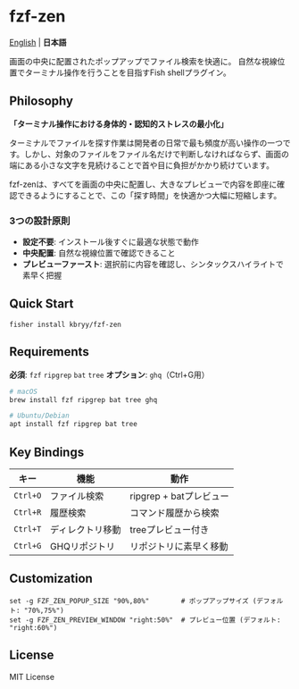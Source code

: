 # fzf-zen

[English](../README.md) | **日本語**

画面の中央に配置されたポップアップでファイル検索を快適に。
自然な視線位置でターミナル操作を行うことを目指すFish shellプラグイン。

## Philosophy

**「ターミナル操作における身体的・認知的ストレスの最小化」**

ターミナルでファイルを探す作業は開発者の日常で最も頻度が高い操作の一つです。しかし、対象のファイルをファイル名だけで判断しなければならず、画面の端にある小さな文字を見続けることで首や目に負担がかかり続けています。

fzf-zenは、すべてを画面の中央に配置し、大きなプレビューで内容を即座に確認できるようにすることで、この「探す時間」を快適かつ大幅に短縮します。

### 3つの設計原則
- **設定不要**: インストール後すぐに最適な状態で動作
- **中央配置**: 自然な視線位置で確認できること
- **プレビューファースト**: 選択前に内容を確認し、シンタックスハイライトで素早く把握

## Quick Start

```fish
fisher install kbryy/fzf-zen
```

## Requirements

**必須**: `fzf` `ripgrep` `bat` `tree`
**オプション**: `ghq`（Ctrl+G用）

```bash
# macOS
brew install fzf ripgrep bat tree ghq

# Ubuntu/Debian
apt install fzf ripgrep bat tree
```

## Key Bindings

| キー     | 機能             | 動作                    |
| -------- | ---------------- | ----------------------- |
| `Ctrl+O` | ファイル検索     | ripgrep + batプレビュー |
| `Ctrl+R` | 履歴検索         | コマンド履歴から検索    |
| `Ctrl+T` | ディレクトリ移動 | treeプレビュー付き      |
| `Ctrl+G` | GHQリポジトリ    | リポジトリに素早く移動  |


## Customization

```fish
set -g FZF_ZEN_POPUP_SIZE "90%,80%"        # ポップアップサイズ (デフォルト: "70%,75%")
set -g FZF_ZEN_PREVIEW_WINDOW "right:50%"  # プレビュー位置 (デフォルト: "right:60%")
```

## License

MIT License

